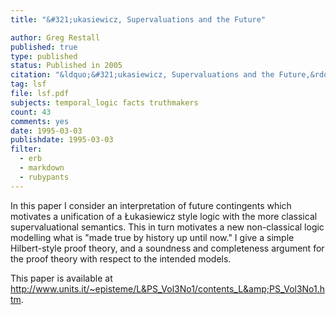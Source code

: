 ```yaml
---
title: "&#321;ukasiewicz, Supervaluations and the Future"

author: Greg Restall
published: true
type: published
status: Published in 2005
citation: "&ldquo;&#321;ukasiewicz, Supervaluations and the Future,&rdquo; <a href=\"http://www.units.it/~episteme/L%26PS_Vol3No1/contents_L%26PS_Vol3No1.htm\"><em>Logic and Philosophy of Science</em></a>, 3 (2005), 1-10."
tag: lsf
file: lsf.pdf
subjects: temporal_logic facts truthmakers
count: 43
comments: yes
date: 1995-03-03
publishdate: 1995-03-03
filter:
  - erb
  - markdown
  - rubypants
---
```

In this paper I consider an interpretation of future contingents which motivates a unification of a &#321;ukasiewicz style logic with the more classical supervaluational semantics.  This in turn motivates a new non-classical logic modelling what is "made true by history up until now."  I give a simple Hilbert-style proof theory, and a soundness and completeness argument for the proof theory with respect to the intended models.

This paper is available at <a href="http://www.units.it/~episteme/L%26PS_Vol3No1/contents_L%26PS_Vol3No1.htm">http://www.units.it/~episteme/L&PS_Vol3No1/contents_L&amp;PS_Vol3No1.htm</a>.